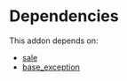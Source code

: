 # Dependencies

This addon depends on:

- [sale](../../../../../oca-ocb-sale/odoo-bringout-oca-ocb-sale)
- [base_exception](../../../../../oca-technical/odoo-bringout-oca-server-tools-base_exception)
